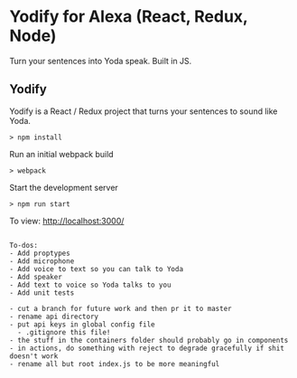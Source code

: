 # Yodify for Alexa (React, Redux, Node)

Turn your sentences into Yoda speak. Built in JS.

## Yodify

Yodify is a React / Redux project that turns your sentences to sound like Yoda.

```
> npm install
```

Run an initial webpack build
```
> webpack
```

Start the development server
```
> npm run start
```

To view: [http://localhost:3000/](http://localhost:3000/)

```

To-dos:
- Add proptypes
- Add microphone
- Add voice to text so you can talk to Yoda
- Add speaker
- Add text to voice so Yoda talks to you
- Add unit tests

- cut a branch for future work and then pr it to master
- rename api directory
- put api keys in global config file
  - .gitignore this file!
- the stuff in the containers folder should probably go in components
- in actions, do something with reject to degrade gracefully if shit doesn't work
- rename all but root index.js to be more meaningful

